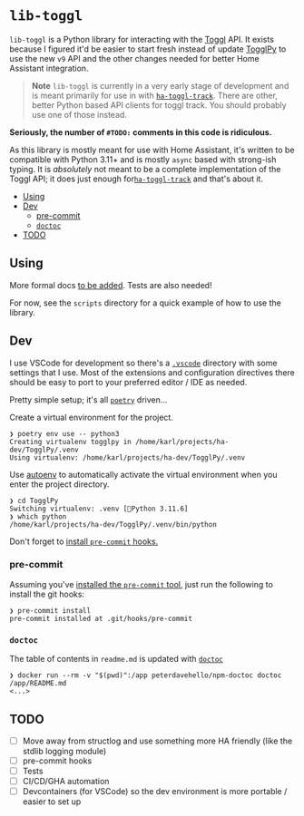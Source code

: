 # `lib-toggl`

`lib-toggl` is a Python library for interacting with the [Toggl](https://developers.track.toggl.com/docs/api) API.
It exists because I figured it'd be easier to start fresh instead of update [TogglPy](https://github.com/matthewdowney/TogglPy) to use the new `v9` API and the other changes needed for better Home Assistant integration.

> **Note**
> `lib-toggl` is currently in a very early stage of development and is meant primarily for use in with [`ha-toggl-track`](https://github.com/kquinsland/ha-toggl-track).
> There are other, better Python based API clients for toggl track.
> You should probably use one of those instead.

**Seriously, the number of `#TODO:` comments in this code is ridiculous.**

As this library is mostly meant for use with Home Assistant, it's written to be compatible with Python 3.11+ and is mostly `async` based with strong-ish typing.
It is _absolutely_ not meant to be a complete implementation of the Toggl API; it does just enough for[`ha-toggl-track`](https://github.com/kquinsland/ha-toggl-track) and that's about it.

<!-- START doctoc generated TOC please keep comment here to allow auto update -->
<!-- DON'T EDIT THIS SECTION, INSTEAD RE-RUN doctoc TO UPDATE -->

- [Using](#using)
- [Dev](#dev)
  - [pre-commit](#pre-commit)
  - [`doctoc`](#doctoc)
- [TODO](#todo)

<!-- END doctoc generated TOC please keep comment here to allow auto update -->

## Using

More formal docs [to be added](#todo).
Tests are also needed!

For now, see the `scripts` directory for a quick example of how to use the library.

## Dev

I use VSCode for development so there's a [`.vscode`](./.vscode) directory with some settings that I use.
Most of the extensions and configuration directives there should be easy to port to your preferred editor / IDE as needed.

Pretty simple setup; it's all [`poetry`](https://python-poetry.org/) driven...

Create a virtual environment for the project.

```shell
❯ poetry env use -- python3
Creating virtualenv togglpy in /home/karl/projects/ha-dev/TogglPy/.venv
Using virtualenv: /home/karl/projects/ha-dev/TogglPy/.venv
```

Use [autoenv](https://github.com/Tarrasch/zsh-autoenv) to automatically activate the virtual environment when you enter the project directory.

```shell
❯ cd TogglPy
Switching virtualenv: .venv [🐍Python 3.11.6]
❯ which python
/home/karl/projects/ha-dev/TogglPy/.venv/bin/python
```

Don't forget to [install `pre-commit` hooks.](https://pre-commit.com/)

### pre-commit

Assuming you've [installed the `pre-commit` tool](https://pre-commit.com/#install), just run the following to install the git hooks:

```shell
❯ pre-commit install
pre-commit installed at .git/hooks/pre-commit
```

### `doctoc`

The table of contents in `readme.md` is updated with [`doctoc`](https://github.com/thlorenz/doctoc)

```shell
❯ docker run --rm -v "$(pwd)":/app peterdavehello/npm-doctoc doctoc /app/README.md
<...>
```

## TODO

- [ ] Move away from structlog and use something more HA friendly (like the stdlib logging module)
- [ ] pre-commit hooks
- [ ] Tests
- [ ] CI/CD/GHA automation
- [ ] Devcontainers (for VSCode) so the dev environment is more portable / easier to set up

